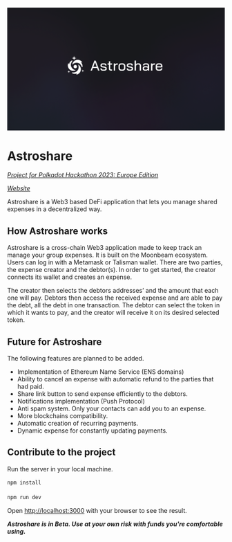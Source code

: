 ![Cover Image](github-cover.png)

# Astroshare

[*Project for Polkadot Hackathon 2023: Europe Edition*](https://www.polkadotglobalseries.com/)

[*Website*](https://astroshare.app)

Astroshare is a Web3 based DeFi application that lets you manage shared expenses in a decentralized way.

## How Astroshare works

Astroshare is a cross-chain Web3 application made to keep track an manage your group expenses. It is built on the Moonbeam ecosystem. Users can log in with a Metamask or Talisman wallet. There are two parties, the expense creator and the debtor(s). In order to get started, the creator connects its wallet and creates an expense.

The creator then selects the debtors addresses’ and the amount that each one will pay. Debtors then access the received expense and are able to pay the debt, all the debt in one transaction. The debtor can select the token in which it wants to pay, and the creator will receive it on its desired selected token.

## Future for Astroshare
The following features are planned to be added.

- Implementation of Ethereum Name Service (ENS domains)
- Ability to cancel an expense with automatic refund to the parties that had paid.
- Share link button to send expense efficiently to the debtors.
- Notifications implementation (Push Protocol)
- Anti spam system. Only your contacts can add you to an expense.
- More blockchains compatibility.
- Automatic creation of recurring payments.
- Dynamic expense for constantly updating payments.

## Contribute to the project

Run the server in your local machine.

```bash
npm install

npm run dev
```
Open <http://localhost:3000> with your browser to see the result.

***Astroshare is in Beta. Use at your own risk with funds you're comfortable using.***
